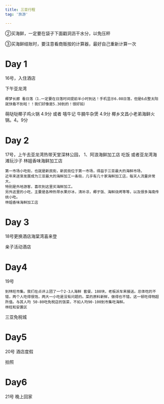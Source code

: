 ```yaml
---
title: 三亚行程
tag: '旅游'

---
```


②买海鲜，一定要在袋子下面戳洞沥干水分，以免压秤

③买海鲜结账时，要注意看商贩按的计算器，最好自己重新计算一次
# Day 1

16号，入住酒店

下午亚龙湾
```
椰梦长廊 看日落（1.一定要在日落时间提前半小时到达！手机显示6.08日落，但是6点整太阳就快看不到啦！！我们好像是5.30到的！很好拍）
```

萌哒哒椰子鸡火锅 4.9分
或者
嘻牛记 牛腩牛杂煲 4.9分
椰乡文昌小老弟海鲜火锅。4。9分


  

# Day 2

17号，上午去亚龙湾热带天堂深林公园，
1、阿浪海鲜加工店 吃饭
或者亚龙湾海滩玩沙子
林姐香味海鲜加工店
```
第一市场小吃街，也就是新民街，新民街位于第一市场，得益于三亚最大的海鲜市场，
近年来逐渐发展成为三亚最大的海鲜加工一条街，几乎有几十家海鲜加工店，每天人流量非常大，
特别是外地游客，喜欢到这里买海鲜加工。
另外这里的小吃，主要是各种热带水果炒冰，清补凉，椰子饭、海鲜烧烤等等，以及很多海南传统小吃。
林姐香味海鲜加工店

```
  

# Day 3
18号更换酒店海棠湾喜来登

亲子活动酒店

  

# Day4

19号
```
到林旺市集。我们在点评上团了一个2-3人海鲜 套餐，188块，老板派车来接送。总体吃的不错，两个人吃得很饱，两大一小吃是没有问题的。菜的原料新鲜，做得也不错，这一顿吃得物超所值。与其人均 50-80吃免税店的饭菜，不如人均90-100到市集吃海鲜。
林旺和安置区
```
三亚免税城



# Day5
20号
酒店度假

拍照

# Day6
21号 晚上回家
